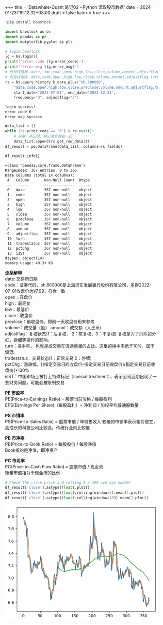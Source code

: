 +++
title = 'Datawhale-Quant 笔记02 - Python 读取股市数据'
date = 2024-01-23T19:12:32+08:00
draft = false
katex = true
+++

```python
!pip install baostock
```


```python
import baostock as bs
import pandas as pd
import matplotlib.pyplot as plt
```


```python
# login baostock
lg = bs.login()
print(f'error code {lg.error_code}')
print(f'error msg {lg.error_msg}')
# 分钟线指标：date,time,code,open,high,low,close,volume,amount,adjustflag
# 周月线指标：date,code,open,high,low,close,volume,amount,adjustflag,turn,pctChg
rs = bs.query_history_k_data_plus("sh.600000",
    "date,code,open,high,low,close,preclose,volume,amount,adjustflag,turn,tradestatus,pctChg,isST",
    start_date='2022-07-01', end_date='2023-12-31',
    frequency="d", adjustflag="3")
```

    login success!
    error code 0
    error msg success
    


```python
data_list = []
while (rs.error_code == '0') & rs.next():
    # 获取一条记录，将记录合并在一起
    data_list.append(rs.get_row_data())
df_result = pd.DataFrame(data_list, columns=rs.fields)
```


```python
df_result.info()
```

    <class 'pandas.core.frame.DataFrame'>
    RangeIndex: 367 entries, 0 to 366
    Data columns (total 14 columns):
     #   Column       Non-Null Count  Dtype 
    ---  ------       --------------  ----- 
     0   date         367 non-null    object
     1   code         367 non-null    object
     2   open         367 non-null    object
     3   high         367 non-null    object
     4   low          367 non-null    object
     5   close        367 non-null    object
     6   preclose     367 non-null    object
     7   volume       367 non-null    object
     8   amount       367 non-null    object
     9   adjustflag   367 non-null    object
     10  turn         367 non-null    object
     11  tradestatus  367 non-null    object
     12  pctChg       367 non-null    object
     13  isST         367 non-null    object
    dtypes: object(14)
    memory usage: 40.3+ KB
    

**逐条解释**  
date: 交易所日期  
code：证券代码，sh.600000是上海浦东发展银行股份有限公司，差得2022-07-01收盘价为¥7.99，符合一致  
open：开盘价  
high：最高价  
low：最低价  
close：收盘价  
preclose：前收盘价，即前一天收盘价用来参考  
volume：成交量（股） 
amount：成交额（人民币）  
adjustflag：复权状态(1：后复权， 2：前复权，3：不复权) 复权是为了消除如分红，拆细等操作的影响。  
turn：换手率， 也就是成交量在流通量里的占比。这里的换手率低于10%，属于偏低。  
tradestatus：交易状态(1：正常交易 0：停牌)  
pctChg：涨跌幅，[(指定交易日的收盘价-指定交易日前收盘价)/指定交易日前收盘价]*100%  
isST：中国市场上被打上特殊标记（special treatment），表示公司近期出现了一些财务问题，可能会被限制交易


**PE 市盈率**  
PE(Price-to-Earnings Ratio) = 股票当前价格 / 每股盈利  
EPS(Earnings Per Share)（每股盈利）= 净利润 / 加权平均普通股数量

**PS 市销率**  
PS(Price-to-Sales Ratio) = 股票市值 / 年销售收入
较低的市销率表示相对便宜，高成长的科技公司比较高，传统行业则比较低


**PB 市净率**  
PB(Price-to-Book Ratio) = 每股股价 / 每股净值  
Book指的是净值，即净资产

**PC 市现率**  
PC(Price-to-Cash Flow Ratio) = 股票市值 / 现金流  
衡量市值相对于现金流的比例


```python
# Check the close price and rolling 5 / 100 average number
df_result['close'].astype(float).plot()
df_result['close'].astype(float).rolling(window=5).mean().plot()
df_result['close'].astype(float).rolling(window=100).mean().plot()
```


    
![png](/img/finance_02_files/finance_02_10_1.png)